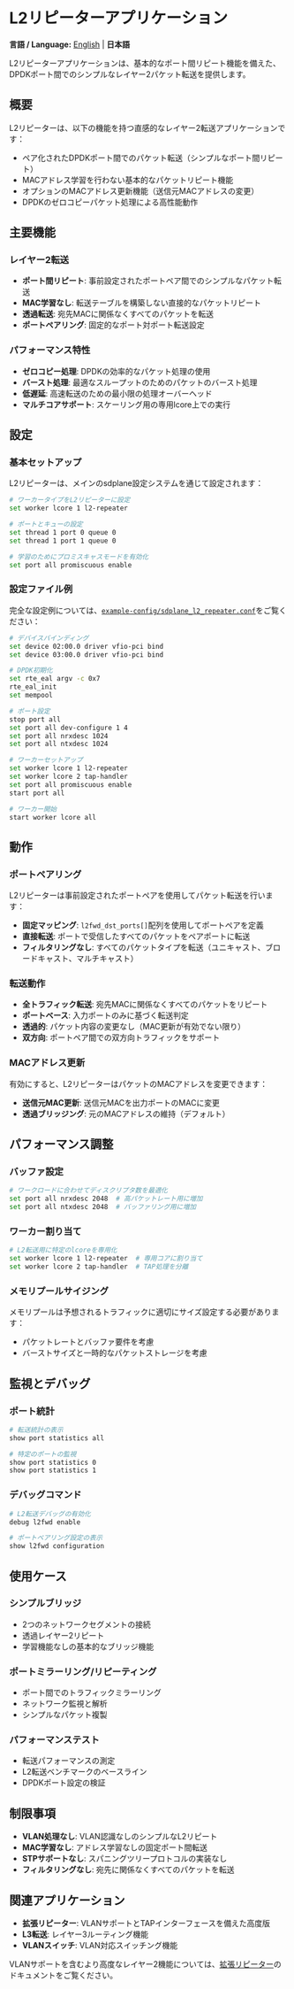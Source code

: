 # L2リピーターアプリケーション

**言語 / Language:** [English](../l2-repeater-application.md) | **日本語**

L2リピーターアプリケーションは、基本的なポート間リピート機能を備えた、DPDKポート間でのシンプルなレイヤー2パケット転送を提供します。

## 概要

L2リピーターは、以下の機能を持つ直感的なレイヤー2転送アプリケーションです：
- ペア化されたDPDKポート間でのパケット転送（シンプルなポート間リピート）
- MACアドレス学習を行わない基本的なパケットリピート機能
- オプションのMACアドレス更新機能（送信元MACアドレスの変更）
- DPDKのゼロコピーパケット処理による高性能動作

## 主要機能

### レイヤー2転送
- **ポート間リピート**: 事前設定されたポートペア間でのシンプルなパケット転送
- **MAC学習なし**: 転送テーブルを構築しない直接的なパケットリピート
- **透過転送**: 宛先MACに関係なくすべてのパケットを転送
- **ポートペアリング**: 固定的なポート対ポート転送設定

### パフォーマンス特性
- **ゼロコピー処理**: DPDKの効率的なパケット処理の使用
- **バースト処理**: 最適なスループットのためのパケットのバースト処理
- **低遅延**: 高速転送のための最小限の処理オーバーヘッド
- **マルチコアサポート**: スケーリング用の専用lcore上での実行

## 設定

### 基本セットアップ
L2リピーターは、メインのsdplane設定システムを通じて設定されます：

```bash
# ワーカータイプをL2リピーターに設定
set worker lcore 1 l2-repeater

# ポートとキューの設定
set thread 1 port 0 queue 0  
set thread 1 port 1 queue 0

# 学習のためにプロミスキャスモードを有効化
set port all promiscuous enable
```

### 設定ファイル例
完全な設定例については、[`example-config/sdplane_l2_repeater.conf`](../../example-config/sdplane_l2_repeater.conf)をご覧ください：

```bash
# デバイスバインディング
set device 02:00.0 driver vfio-pci bind
set device 03:00.0 driver vfio-pci bind

# DPDK初期化
set rte_eal argv -c 0x7
rte_eal_init
set mempool

# ポート設定
stop port all
set port all dev-configure 1 4
set port all nrxdesc 1024
set port all ntxdesc 1024

# ワーカーセットアップ
set worker lcore 1 l2-repeater
set worker lcore 2 tap-handler
set port all promiscuous enable
start port all

# ワーカー開始
start worker lcore all
```

## 動作

### ポートペアリング
L2リピーターは事前設定されたポートペアを使用してパケット転送を行います：
- **固定マッピング**: `l2fwd_dst_ports[]`配列を使用してポートペアを定義
- **直接転送**: ポートで受信したすべてのパケットをペアポートに転送
- **フィルタリングなし**: すべてのパケットタイプを転送（ユニキャスト、ブロードキャスト、マルチキャスト）

### 転送動作
- **全トラフィック転送**: 宛先MACに関係なくすべてのパケットをリピート
- **ポートベース**: 入力ポートのみに基づく転送判定
- **透過的**: パケット内容の変更なし（MAC更新が有効でない限り）
- **双方向**: ポートペア間での双方向トラフィックをサポート

### MACアドレス更新
有効にすると、L2リピーターはパケットのMACアドレスを変更できます：
- **送信元MAC更新**: 送信元MACを出力ポートのMACに変更
- **透過ブリッジング**: 元のMACアドレスの維持（デフォルト）

## パフォーマンス調整

### バッファ設定
```bash
# ワークロードに合わせてディスクリプタ数を最適化
set port all nrxdesc 2048  # 高パケットレート用に増加
set port all ntxdesc 2048  # バッファリング用に増加
```

### ワーカー割り当て
```bash
# L2転送用に特定のlcoreを専用化
set worker lcore 1 l2-repeater  # 専用コアに割り当て
set worker lcore 2 tap-handler  # TAP処理を分離
```

### メモリプールサイジング
メモリプールは予想されるトラフィックに適切にサイズ設定する必要があります：
- パケットレートとバッファ要件を考慮
- バーストサイズと一時的なパケットストレージを考慮

## 監視とデバッグ

### ポート統計
```bash
# 転送統計の表示
show port statistics all

# 特定のポートの監視
show port statistics 0
show port statistics 1
```

### デバッグコマンド
```bash
# L2転送デバッグの有効化
debug l2fwd enable

# ポートペアリング設定の表示
show l2fwd configuration
```

## 使用ケース

### シンプルブリッジ
- 2つのネットワークセグメントの接続
- 透過レイヤー2リピート
- 学習機能なしの基本的なブリッジ機能

### ポートミラーリング/リピーティング
- ポート間でのトラフィックミラーリング
- ネットワーク監視と解析
- シンプルなパケット複製

### パフォーマンステスト
- 転送パフォーマンスの測定
- L2転送ベンチマークのベースライン
- DPDKポート設定の検証

## 制限事項

- **VLAN処理なし**: VLAN認識なしのシンプルなL2リピート
- **MAC学習なし**: アドレス学習なしの固定ポート間転送
- **STPサポートなし**: スパニングツリープロトコルの実装なし
- **フィルタリングなし**: 宛先に関係なくすべてのパケットを転送

## 関連アプリケーション

- **拡張リピーター**: VLANサポートとTAPインターフェースを備えた高度版
- **L3転送**: レイヤー3ルーティング機能
- **VLANスイッチ**: VLAN対応スイッチング機能

VLANサポートを含むより高度なレイヤー2機能については、[拡張リピーター](enhanced-repeater.md)のドキュメントをご覧ください。